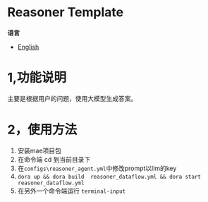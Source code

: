 # Reasoner Template  


**语言**
- [English](README.md)

# 1,功能说明
主要是根据用户的问题，使用大模型生成答案。

# 2，使用方法
1. 安装mae项目包
2. 在命令端 cd 到当前目录下
3. 在`configs\reasoner_agent.yml`中修改prompt以llm的key
4. `dora up && dora build  reasoner_dataflow.yml && dora start reasoner_dataflow.yml`
5. 在另外一个命令端运行 `terminal-input`
